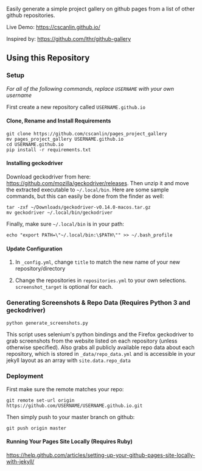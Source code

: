 Easily generate a simple project gallery on github pages from a list of other github repositories.

Live Demo: https://cscanlin.github.io/

Inspired by: https://github.com/lthr/github-gallery

## Using this Repository

### Setup

*For all of the following commands, replace `USERNAME` with your own username*

First create a new repository called `USERNAME.github.io`

#### Clone, Rename and Install Requirements

    git clone https://github.com/cscanlin/pages_project_gallery
    mv pages_project_gallery USERNAME.github.io
    cd USERNAME.github.io
    pip install -r requirements.txt

#### Installing geckodriver

Download geckodriver from here: https://github.com/mozilla/geckodriver/releases. Then unzip it and move the extracted executable to `~/.local/bin`. Here are some sample commands, but this can easily be done from the finder as well:

    tar -zxf ~/Downloads/geckodriver-v0.14.0-macos.tar.gz
    mv geckodriver ~/.local/bin/geckodriver

Finally, make sure `~/.local/bin` is in your path:

    echo "export PATH=\"~/.local/bin:\$PATH\"" >> ~/.bash_profile

#### Update Configuration

1. In `_config.yml`, change `title` to match the new name of your new repository/directory

2. Change the repositories in `repositories.yml` to your own selections. `screenshot_target` is optional for each.

### Generating Screenshots & Repo Data (Requires Python 3 and geckodriver)

    python generate_screenshots.py

This script uses selenium's python bindings and the Firefox geckodriver to grab screenshots from the website listed on each repository (unless otherwise specified). Also grabs all publicly available repo data about each repository, which is stored in `_data/repo_data.yml` and is accessible in your jekyll layout as an array with `site.data.repo_data`

### Deployment

First make sure the remote matches your repo:

    git remote set-url origin https://github.com/USERNAME/USERNAME.github.io.git

Then simply push to your master branch on github:

    git push origin master

#### Running Your Pages Site Locally (Requires Ruby)

https://help.github.com/articles/setting-up-your-github-pages-site-locally-with-jekyll/
